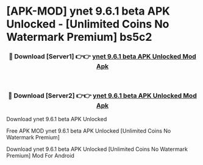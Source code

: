 # [APK-MOD] ynet 9.6.1 beta APK Unlocked - [Unlimited Coins No Watermark Premium] bs5c2



<div align="center">
<h3>🔴 Download [Server1] 👉👉 <a href="https://momento.my/?title=ynet_9.6.1_beta_APK_Unlocked">ynet 9.6.1 beta APK Unlocked Mod Apk</a></h3><br>

<h3>🔴 Download [Server2] 👉👉 <a href="https://momento.my/?title=ynet_9.6.1_beta_APK_Unlocked">ynet 9.6.1 beta APK Unlocked Mod Apk</a></h3>
</div>



Download ynet 9.6.1 beta APK Unlocked 

Free APK MOD ynet 9.6.1 beta APK Unlocked [Unlimited Coins No Watermark Premium]

Download ynet 9.6.1 beta APK Unlocked [Unlimited Coins No Watermark Premium] Mod For Android
